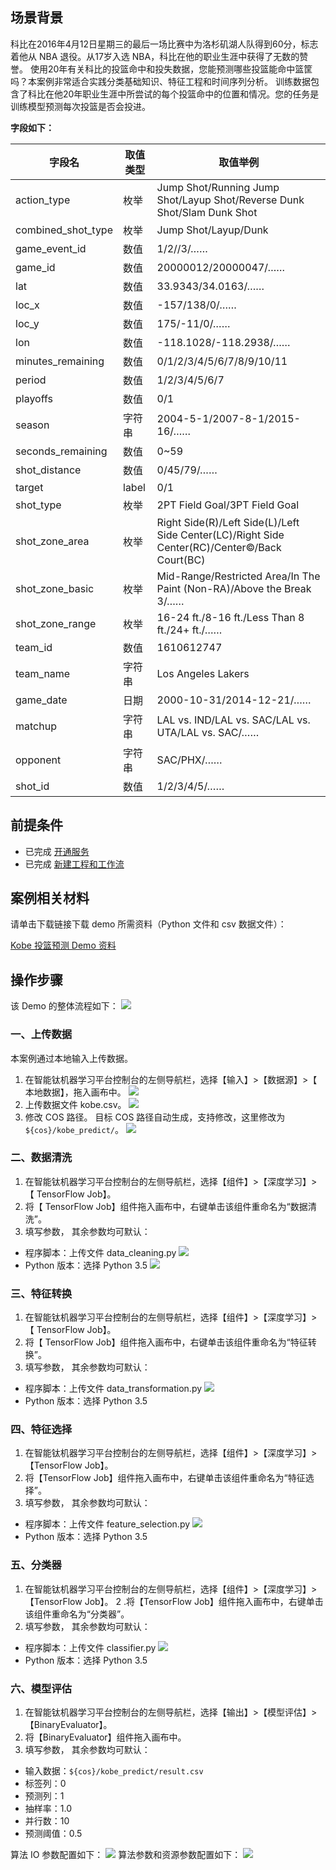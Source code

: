## 场景背景
科比在2016年4月12日星期三的最后一场比赛中为洛杉矶湖人队得到60分，标志着他从 NBA 退役。从17岁入选 NBA，科比在他的职业生涯中获得了无数的赞誉。
使用20年有关科比的投篮命中和投失数据，您能预测哪些投篮能命中篮筐吗？本案例非常适合实践分类基础知识、特征工程和时间序列分析。
训练数据包含了科比在他20年职业生涯中所尝试的每个投篮命中的位置和情况。您的任务是训练模型预测每次投篮是否会投进。

**字段如下：**

| **字段名**         | **取值类型** | **取值举例**                                                 |
| ------------------ | ------------ | ------------------------------------------------------------ |
| action_type        | 枚举         | Jump Shot/Running Jump Shot/Layup Shot/Reverse Dunk Shot/Slam Dunk Shot |
| combined_shot_type | 枚举         | Jump Shot/Layup/Dunk                                         |
| game_event_id      | 数值         | 1/2//3/……                                                    |
| game_id            | 数值         | 20000012/20000047/……                                         |
| lat                | 数值         | 33.9343/34.0163/……                                           |
| loc_x              | 数值         | -157/138/0/……                                                |
| loc_y              | 数值         | 175/-11/0/……                                                 |
| lon                | 数值         | -118.1028/-118.2938/……                                       |
| minutes_remaining  | 数值         | 0/1/2/3/4/5/6/7/8/9/10/11                                    |
| period             | 数值         | 1/2/3/4/5/6/7                                                |
| playoffs           | 数值         | 0/1                                                          |
| season             | 字符串       | 2004-5-1/2007-8-1/2015-16/……                                 |
| seconds_remaining  | 数值         | 0\~59                                                        |
| shot_distance      | 数值         | 0/45/79/……                                                   |
| target             | label        | 0/1                                                          |
| shot_type          | 枚举         | 2PT Field Goal/3PT Field Goal                                |
| shot_zone_area     | 枚举         | Right Side(R)/Left Side(L)/Left Side Center(LC)/Right Side Center(RC)/Center©/Back Court(BC) |
| shot_zone_basic    | 枚举         | Mid-Range/Restricted Area/In The Paint (Non-RA)/Above the Break 3/…… |
| shot_zone_range    | 枚举         | 16-24 ft./8-16 ft./Less Than 8 ft./24+ ft./……                |
| team_id            | 数值         | 1610612747                                                   |
| team_name          | 字符串       | Los Angeles Lakers                                           |
| game_date          | 日期         | 2000-10-31/2014-12-21/……                                     |
| matchup            | 字符串       | LAL vs. IND/LAL vs. SAC/LAL vs. UTA/LAL vs. SAC/……           |
| opponent           | 字符串       | SAC/PHX/……                                                   |
| shot_id            | 数值         | 1/2/3/4/5/……                                                 |


## 前提条件
- 已完成 [开通服务](https://cloud.tencent.com/document/product/851/19055)
- 已完成 [新建工程和工作流](https://cloud.tencent.com/document/product/851/19069)

## 案例相关材料

请单击下载链接下载 demo 所需资料（Python 文件和 csv 数据文件）：

[Kobe 投篮预测 Demo 资料](https://main.qcloudimg.com/raw/7e333d78c73d191bb42f54f1e4c7d390.zip)


## 操作步骤
该 Demo 的整体流程如下：
![](https://main.qcloudimg.com/raw/aaa22b1f52e091ff5d347454cfe256c1.png)

### 一、上传数据

本案例通过本地输入上传数据。
1. 在智能钛机器学习平台控制台的左侧导航栏，选择【输入】>【数据源】>【 本地数据】，拖入画布中。
![](https://main.qcloudimg.com/raw/b24b02d72133c48c2cc2540ee646f262.png)
2. 上传数据文件 kobe.csv。
![](https://main.qcloudimg.com/raw/c219e7e9f6ab59934b4581f2cf474d7b.png)
3. 修改 COS 路径。
目标 COS 路径自动生成，支持修改，这里修改为`${cos}/kobe_predict/`。
![](https://main.qcloudimg.com/raw/f165f10f58424c853d17066a82842b24.png)

### 二、数据清洗
1. 在智能钛机器学习平台控制台的左侧导航栏，选择【组件】>【深度学习】>【 TensorFlow Job】。
2. 将【 TensorFlow Job】组件拖入画布中，右键单击该组件重命名为“数据清洗”。
3. 填写参数， 其余参数均可默认：
 - 程序脚本：上传文件 data_cleaning.py
![](https://main.qcloudimg.com/raw/62c0721772444dce584137a996834ff2.png)
 -  Python 版本：选择 Python 3.5
![](https://main.qcloudimg.com/raw/66c909a8d8322241511b7850a3b2b4c2.png)

### 三、特征转换
1. 在智能钛机器学习平台控制台的左侧导航栏，选择【组件】>【深度学习】>【 TensorFlow Job】。
2. 将【 TensorFlow Job】组件拖入画布中，右键单击该组件重命名为“特征转换”。
3. 填写参数， 其余参数均可默认：
 - 程序脚本：上传文件 data_transformation.py
![](https://main.qcloudimg.com/raw/694c903c3af1839640f393e25958feb8.png)
 - Python 版本：选择 Python 3.5

### 四、特征选择
1. 在智能钛机器学习平台控制台的左侧导航栏，选择【组件】>【深度学习】>【TensorFlow Job】。
2. 将【TensorFlow Job】组件拖入画布中，右键单击该组件重命名为“特征选择”。
3. 填写参数， 其余参数均可默认：
 - 程序脚本：上传文件 feature_selection.py
![](https://main.qcloudimg.com/raw/d93eb137811e0bf40f5addb6e695c36f.png)
 - Python 版本：选择 Python 3.5

### 五、分类器
1. 在智能钛机器学习平台控制台的左侧导航栏，选择【组件】>【深度学习】>【TensorFlow Job】。
2 .将【TensorFlow Job】组件拖入画布中，右键单击该组件重命名为“分类器”。
3. 填写参数， 其余参数均可默认：
 - 程序脚本：上传文件 classifier.py
![](https://main.qcloudimg.com/raw/9fa50daf0b271ee81a01819f21f70028.png)
 - Python 版本：选择 Python 3.5

### 六、模型评估
1. 在智能钛机器学习平台控制台的左侧导航栏，选择【输出】>【模型评估】>【BinaryEvaluator】。
2. 将【BinaryEvaluator】组件拖入画布中。
3. 填写参数， 其余参数均可默认：
 - 输入数据：`${cos}/kobe_predict/result.csv`
 - 标签列：0
 - 预测列：1
 - 抽样率：1.0
 - 并行数：10
 - 预测阈值：0.5

算法 IO 参数配置如下：
![](https://main.qcloudimg.com/raw/b1460953cd4668e6b3a32fd11fb14fd6.png)
算法参数和资源参数配置如下：
![](https://main.qcloudimg.com/raw/ff49584b3630485723ccc723bb8982e8.png)
